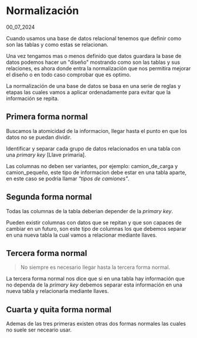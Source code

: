# Normalización
00_07_2024

Cuando usamos una base de datos relacional tenemos que definir como son las tablas y como estas se relacionan. 

Una vez tengamos mas o menos definido que datos guardara la base de datos podemos hacer un "diseño" mostrando como son las tablas y sus relaciones, es ahora donde entra la normalización que nos permitira mejorar el diseño o en todo caso comprobar que es optimo.

La normalización de una base de datos se basa en una serie de reglas y etapas las cuales vamos a aplicar ordenadamente para evitar que la información se repita.

## Primera forma normal

Buscamos la atomicidad de la informacion, llegar hasta el punto en que los datos no se puedan dividir.

Identificar y separar cada grupo de datos relacionados en una tabla con una *primary key* [Llave primaria].

Las columnas no deben ser variantes, por ejemplo: camion_de_carga y camion_pequeño, este tipo de informacion debe estar en una tabla aparte, en este caso se podria llamar *"tipos de camiones"*.

## Segunda forma normal

Todas las columnas de la tabla deberian depender de la *primary key*. 

Pueden existir columnas con datos que se repitan y que son capaces de cambiar en un futuro, son este tipo de columnas los que debemos separar en una nueva tabla la cual vamos a relacionar mediante llaves.

## Tercera forma normal

> No siempre es necesario llegar hasta la tercera forma normal.

La tercera forma normal nos dice que si en una tabla hay información que no dependa de la *primary key* debemos separar esta información en una nueva tabla y relacionarla mediante llaves.

## Cuarta y quita forma normal

Ademas de las tres primeras existen otras dos formas normales las cuales no suele ser neceario usar.


